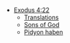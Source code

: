 - [Exodus 4:22](https://mechon-mamre.org/p/pt/pt0204.htm#22)
    - [Translations](https://biblehub.com/exodus/4-22.htm)
    - [Sons of God](https://en.wikipedia.org/wiki/Sons_of_God)
    - [Pidyon haben](https://en.wikipedia.org/wiki/Pidyon_haben)
